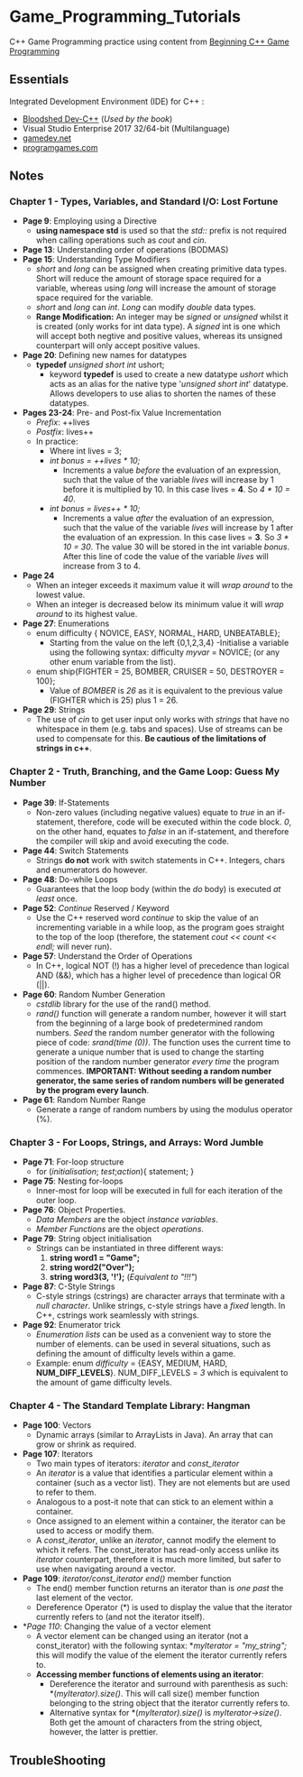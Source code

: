 # Game_Programming_Tutorials

C++ Game Programming practice using content from [Beginning C++ Game Programming](https://www.amazon.co.uk/Beginning-Programming-Premier-Press-Development/dp/1592002056/ref=sr_1_10?s=books&ie=UTF8&qid=1529356234&sr=1-10&keywords=Michael+Dawson)


## Essentials

Integrated Development Environment (IDE) for C++ : 
    
 * [Bloodshed Dev-C++](https://sourceforge.net/projects/orwelldevcpp/) (*Used by the book*)
 * Visual Studio Enterprise 2017 32/64-bit (Multilanguage)
 * [gamedev.net](https://www.gamedev.net/)
 * [programgames.com](http://programgames.com/)
    
## Notes

### Chapter 1 - Types, Variables, and Standard I/O: Lost Fortune
- **Page 9**: Employing using a Directive
    - **using namespace std** is used so that the *std::* prefix is not required when calling operations such as *cout* and *cin*.
- **Page 13**: Understanding order of operations (BODMAS)
- **Page 15**: Understanding Type Modifiers
    - *short* and *long* can be assigned when creating primitive data types. Short will reduce the amount of storage space required for a variable, whereas using *long* will increase the amount of storage space required for the variable. 
    - *short* and *long* can *int*. *Long* can modify *double* data types.
    - **Range Modification:** An integer may be *signed* or *unsigned* whilst it is created (only works for int data type). A *signed* int is one which will accept both negtive and positive values, whereas its unsigned counterpart will only accept positive values.
- **Page 20**: Defining new names for datatypes
    - **typedef** *unsigned short int* ushort;
        - keyword **typedef** is used to create a new datatype *ushort* which acts as an alias for the native type '*unsigned short int*' datatype. Allows developers to use alias to shorten the names of these datatypes.
- **Pages 23-24**: Pre- and Post-fix Value Incrementation
    - *Prefix*: ++lives
    - *Postfix*: lives++
    - In practice:
        - Where int lives = 3;
        - *int bonus = ++lives * 10;*
            - Increments a value *before* the evaluation of an expression, such that the value of the variable *lives* will increase by 1 before it is multiplied by 10. In this case lives = **4**. So *4 * 10 = 40*.
        - *int bonus = lives++ * 10;*
            - Increments a value *after* the evaluation of an expression, such that the value of the variable *lives* will increase by 1 after the evaluation of an expression. In this case lives = **3**. So *3 * 10 = 30*. The value 30 will be stored in the int variable *bonus*. After this line of code the value of the variable *lives* will increase from 3 to 4.
- **Page 24**
    - When an integer exceeds it maximum value it will *wrap around* to the lowest value.
    - When an integer is decreased below its minimum value it will *wrap around* to its highest value.
- **Page 27**: Enumerations
    - enum difficulty { NOVICE, EASY, NORMAL, HARD, UNBEATABLE};
        - Starting from the value on the left {0,1,2,3,4}
        -Initialise a variable using the following syntax: difficulty *myvar* = NOVICE; (or any other enum variable from the list).
    - enum ship{FIGHTER = 25, BOMBER, CRUISER = 50, DESTROYER = 100};
        - Value of *BOMBER* is *26* as it is equivalent to the previous value (FIGHTER which is 25) plus 1 = 26.
- **Page 29**: Strings
    - The use of *cin* to get user input only works with *strings* that have no whitespace in them (e.g. tabs and spaces). Use of streams can be used to compensate for this. **Be cautious of the limitations of strings in c++**.
    
### Chapter 2 - Truth, Branching, and the Game Loop: Guess My Number
- **Page 39**: If-Statements
    - Non-zero values (including negative values) equate to *true* in an if-statement, therefore, code will be executed within the code block. *0*, on the other hand, equates to *false* in an if-statement, and therefore the compiler will skip and avoid executing the code.
- **Page 44**: Switch Statements
    - Strings **do not** work with switch statements in C++. Integers, chars and enumerators do however.
- **Page 48**: Do-while Loops
    - Guarantees that the loop body (within the *do* body) is executed *at least* once.
- **Page 52**: *Continue* Reserved / Keyword
    - Use the C++ reserved word *continue* to skip the value of an incrementing variable in a while loop, as the program goes straight to the top of the loop (therefore, the statement *cout << count << endl;* will never run).
- **Page 57**: Understand the Order of Operations
    - In C++, logical NOT (!) has a higher level of precedence than logical AND (&&), which has a higher level of precedence than logical OR (||).
- **Page 60**: Random Number Generation
    - *cstdlib* library for the use of the rand() method.
    - *rand()* function will generate a random number, however it will start from the beginning of a large book of predetermined random numbers. *Seed* the random number generator with the following piece of code: *srand(time (0))*. The function uses the current time to generate a unique number that is used to change the starting position of the random number generator *every time* the program commences. **IMPORTANT: Without seeding a random number generator, the same series of random numbers will be generated by the program every launch**.
- **Page 61**: Random Number Range 
    - Generate a range of random numbers by using the modulus operator (%).
    
### Chapter 3 - For Loops, Strings, and Arrays: Word Jumble
- **Page 71**: For-loop structure
    - for (*initialisation*; *test*;*action*){
        statement;
    }
- **Page 75**: Nesting for-loops
    - Inner-most for loop will be executed in full for each iteration of the outer loop.
- **Page 76**: Object Properties.
    - *Data Members* are the object *instance variables*.
    - *Member Functions* are the object *operations*.
- **Page 79**: String object initialisation
    - Strings can be instantiated in three different ways:
        1) **string word1 = "Game";**
        2) **string word2("Over");**
        3) **string word3(3, '!');** (*Equivalent to "!!!"*)
- **Page 87**: C-Style Strings
    - C-style strings (cstrings) are character arrays that terminate with a *null character*. Unlike strings, c-style strings have a *fixed* length. In C++, cstrings work seamlessly with strings.
- **Page 92**: Enumerator trick
    - *Enumeration lists* can be used as a convenient way to store the number of elements. can be used in several situations, such as defining the amount of difficulty levels within a game.
    - Example: enum *difficulty* = {EASY, MEDIUM, HARD, **NUM_DIFF_LEVELS**}. NUM_DIFF_LEVELS = *3* which is equivalent to the amount of game difficulty levels. 

### Chapter 4 - The Standard Template Library: Hangman
- **Page 100**: Vectors
    - Dynamic arrays (similar to ArrayLists in Java). An array that can grow or shrink as required.
- **Page 107**: Iterators
    - Two main types of iterators: *iterator* and *const_iterator*
    - An *iterator* is a value that identifies a particular element within a container (such as a vector list). They are not elements but are used to refer to them.
    - Analogous to a post-it note that can stick to an element within a container.
    - Once assigned to an element within a container, the iterator can be used to access or modify them.
    - A *const_iterator*, unlike an *iterator*, cannot modify the element to which it refers. The const_iterator has read-only access unlike its *iterator* counterpart, therefore it is much more limited, but safer to use when navigating around a vector.
- **Page 109**: *iterator/const_iterator end()* member function
    - The end() member function returns an iterator than is *one past* the last element of the vector.
    - Dereference Operator (*) is used to display the value that the iterator currently refers to (and not the iterator itself).
- **Page 110*: Changing the value of a vector element
    - A vector element can be changed using an iterator (not a const_iterator) with the following syntax: **myIterator = "my_string";* this will modify the value of the element the iterator currently refers to.
    - **Accessing member functions of elements using an iterator**:
        - Dereference the iterator and surround with parenthesis as such: *(*myIterator).size()*. This will call size() member function belonging to the string object that the iterator currently refers to.
        - Alternative syntax for *(*myIterator).size()* is *myIterator->size()*. Both get the amount of characters from the string object, however, the latter is prettier.
    
        
        
## TroubleShooting
